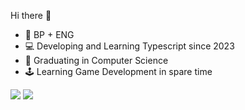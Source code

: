 Hi there 👋

<ul>
  <li> 🎴 BP + ENG </li>
  <li> 💻 Developing and Learning Typescript since 2023 </li>
  <li> 👻 Graduating in Computer Science </li>
  <li> 🕹️ Learning Game Development in spare time </li>
</ul>

<div>
  <img src="https://github-readme-stats.vercel.app/api?username=YuriLFS&show_icons=true&theme=midnight-purple&hide_rank=true" /> 
  <img src="https://github-readme-stats.vercel.app/api/top-langs/?username=YuriLFS&theme=midnight-purple&layout=compact" />
</div>
